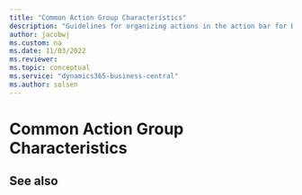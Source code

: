 ```yaml
---
title: "Common Action Group Characteristics"
description: "Guidelines for organizing actions in the action bar for Dynamics 365 Business Central"
author: jacobwj
ms.custom: na
ms.date: 11/03/2022
ms.reviewer: 
ms.topic: conceptual
ms.service: "dynamics365-business-central"
ms.author: solsen
---
```


# Common Action Group Characteristics

## See also